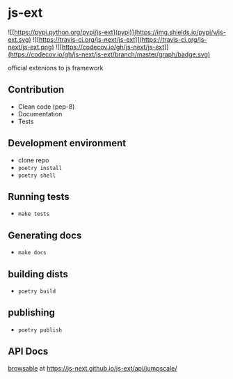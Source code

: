 # js-ext


![[https://pypi.python.org/pypi/js-ext](pypi)](https://img.shields.io/pypi/v/js-ext.svg)
![[https://travis-ci.org/js-next/js-ext]](https://travis-ci.org/js-next/js-ext.png)
![[https://codecov.io/gh/js-next/js-ext]](https://codecov.io/gh/js-next/js-ext/branch/master/graph/badge.svg)

official extenions to js framework 


## Contribution

- Clean code (pep-8)
- Documentation
- Tests

## Development environment
- clone repo
- `poetry install`
- `poetry shell` 

## Running tests
- `make tests`

## Generating docs
- `make docs`


## building dists
- `poetry build`

## publishing 
- `poetry publish`


## API Docs

[browsable](https://js-next.github.io/js-ext/api/jumpscale/) at https://js-next.github.io/js-ext/api/jumpscale/